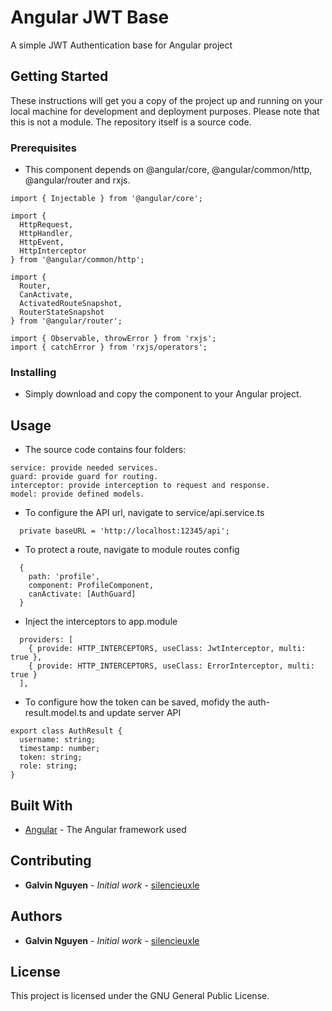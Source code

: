 # Angular JWT Base
A simple JWT Authentication base for Angular project

## Getting Started

These instructions will get you a copy of the project up and running on your local machine for development and deployment purposes.
Please note that this is not a module. The repository itself is a source code.

### Prerequisites
- This component depends on @angular/core, @angular/common/http, @angular/router and rxjs.

```
import { Injectable } from '@angular/core';

import {
  HttpRequest,
  HttpHandler,
  HttpEvent,
  HttpInterceptor
} from '@angular/common/http';

import {
  Router,
  CanActivate,
  ActivatedRouteSnapshot,
  RouterStateSnapshot
} from '@angular/router';

import { Observable, throwError } from 'rxjs';
import { catchError } from 'rxjs/operators';
```

### Installing

* Simply download and copy the component to your Angular project.

## Usage
- The source code contains four folders:

```
service: provide needed services.
guard: provide guard for routing.
interceptor: provide interception to request and response.
model: provide defined models.
```

- To configure the API url, navigate to service/api.service.ts

```
  private baseURL = 'http://localhost:12345/api';
```

- To protect a route, navigate to module routes config

```
  {
    path: 'profile',
    component: ProfileComponent,
    canActivate: [AuthGuard]
  }
```

- Inject the interceptors to app.module

```
  providers: [
    { provide: HTTP_INTERCEPTORS, useClass: JwtInterceptor, multi: true },
    { provide: HTTP_INTERCEPTORS, useClass: ErrorInterceptor, multi: true }
  ],
```

- To configure how the token can be saved, mofidy the auth-result.model.ts and update server API

```
export class AuthResult {
  username: string;
  timestamp: number;
  token: string;
  role: string;
}
```

## Built With

* [Angular](https://angular.io/) - The Angular framework used

## Contributing

* **Galvin Nguyen** - *Initial work* - [silencieuxle](https://github.com/silencieuxle)

## Authors

* **Galvin Nguyen** - *Initial work* - [silencieuxle](https://github.com/silencieuxle)

## License

This project is licensed under the GNU General Public License.
